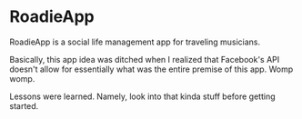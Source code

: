 #  RoadieApp 

RoadieApp is a social life management app for traveling musicians.

Basically, this app idea was ditched when I realized that Facebook's API doesn't allow for essentially what was the entire premise of this app. Womp womp.

Lessons were learned. Namely, look into that kinda stuff before getting started.

